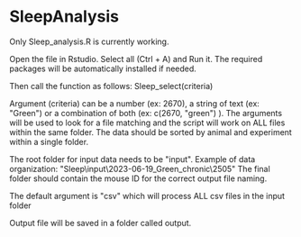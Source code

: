 # SleepAnalysis

Only Sleep_analysis.R is currently working.

Open the file in Rstudio. Select all (Ctrl + A) and Run it.
The required packages will be automatically installed if needed.

Then call the function as follows:
Sleep_select(criteria)

Argument (criteria) can be a number (ex: 2670), a string of text (ex: "Green") or a combination of both (ex: c(2670, "green") ).
The arguments will be used to look for a file matching and the script will work on ALL files within the same folder. The data should be sorted by animal and experiment within a single folder.

The root folder for input data needs to be "input". Example of data organization: "Sleep\input\2023-06-19_Green_chronic\2505"
The final folder should contain the mouse ID for the correct output file naming.

The default argument is "csv" which will process ALL csv files in the input folder

Output file will be saved in a folder called output.
